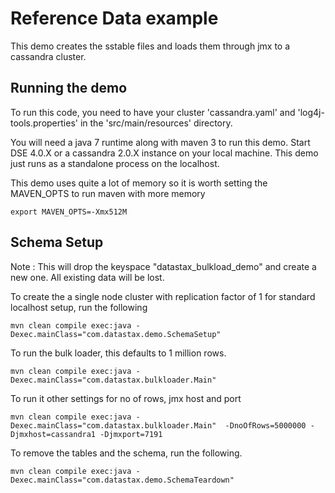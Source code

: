 Reference Data example
========================================================
This demo creates the sstable files and loads them through jmx to a cassandra cluster.

## Running the demo 

To run this code, you need to have your cluster 'cassandra.yaml' and 'log4j-tools.properties' in the 'src/main/resources' directory.

You will need a java 7 runtime along with maven 3 to run this demo. Start DSE 4.0.X or a cassandra 2.0.X instance on your local machine. This demo just runs as a standalone process on the localhost.

This demo uses quite a lot of memory so it is worth setting the MAVEN_OPTS to run maven with more memory

    export MAVEN_OPTS=-Xmx512M


## Schema Setup
Note : This will drop the keyspace "datastax_bulkload_demo" and create a new one. All existing data will be lost. 

To create the a single node cluster with replication factor of 1 for standard localhost setup, run the following

    mvn clean compile exec:java -Dexec.mainClass="com.datastax.demo.SchemaSetup"

To run the bulk loader, this defaults to 1 million rows.

    mvn clean compile exec:java -Dexec.mainClass="com.datastax.bulkloader.Main" 
    
To run it other settings for no of rows, jmx host and port

	mvn clean compile exec:java -Dexec.mainClass="com.datastax.bulkloader.Main"  -DnoOfRows=5000000 -Djmxhost=cassandra1 -Djmxport=7191    
		
To remove the tables and the schema, run the following.

    mvn clean compile exec:java -Dexec.mainClass="com.datastax.demo.SchemaTeardown"
	
